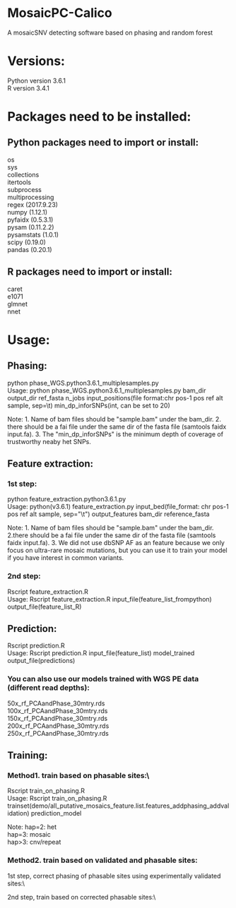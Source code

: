 # MosaicPC-Calico
A mosaicSNV detecting software based on phasing and random forest

# Versions:
Python version 3.6.1\
R version 3.4.1

# Packages need to be installed:
## Python packages need to import or install:
os\
sys\
collections\
itertools\
subprocess\
multiprocessing\
regex (2017.9.23)\
numpy (1.12.1)\
pyfaidx (0.5.3.1)\
pysam (0.11.2.2)\
pysamstats (1.0.1)\
scipy (0.19.0)\
pandas (0.20.1)
## R packages need to import or install:
caret\
e1071\
glmnet\
nnet

# Usage:
## Phasing:
python phase\_WGS.python3.6.1\_multiplesamples.py\
Usage: python phase_WGS.python3.6.1\_multiplesamples.py bam\_dir output\_dir ref\_fasta n\_jobs input\_positions(file format:chr pos-1 pos ref alt sample, sep=\t) min\_dp\_inforSNPs(int, can be set to 20)

Note: 1. Name of bam files should be "sample.bam" under the bam\_dir. 2. there should be a fai file under the same dir of the fasta file (samtools faidx input.fa). 3. The "min\_dp\_inforSNPs" is the minimum depth of coverage of trustworthy neaby het SNPs.
## Feature extraction:
### 1st step:
python feature\_extraction.python3.6.1.py\
Usage: python(v3.6.1) feature\_extraction.py input\_bed(file\_format: chr pos-1 pos ref alt sample, sep="\t") output\_features bam\_dir reference\_fasta

Note: 1. Name of bam files should be "sample.bam" under the bam\_dir. 2.there should be a fai file under the same dir of the fasta file (samtools faidx input.fa). 3. We did not use dbSNP AF as an feature because we only focus on ultra-rare mosaic mutations, but you can use it to train your model if you have interest in common variants.
### 2nd step:
Rscript feature\_extraction.R\
Usage: Rscript feature\_extraction.R input\_file(feature\_list\_frompython) output\_file(feature\_list\_R)

## Prediction:
Rscript prediction.R\
Usage: Rscript prediction.R input\_file(feature\_list) model\_trained output\_file(predictions)

### You can also use our models trained with WGS PE data (different read depths):
50x\_rf\_PCAandPhase\_30mtry.rds\
100x\_rf\_PCAandPhase\_30mtry.rds\
150x\_rf\_PCAandPhase\_30mtry.rds\
200x\_rf\_PCAandPhase\_30mtry.rds\
250x\_rf\_PCAandPhase\_30mtry.rds


## Training:
### Method1. train based on phasable sites:\
Rscript train\_on\_phasing.R\
Usage: Rscript train\_on\_phasing.R trainset(demo/all\_putative\_mosaics\_feature.list.features\_addphasing\_addvalidation) prediction\_model

Note:
hap=2: het\
hap=3: mosaic\
hap>3: cnv/repeat
### Method2. train based on validated and phasable sites:
1st step, correct phasing of phasable sites using experimentally validated sites:\



2nd step, train based on corrected phasable sites:\

